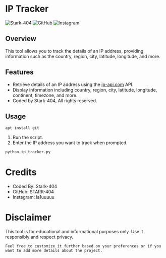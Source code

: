 # IP Tracker

![Stark-404](https://img.shields.io/badge/Coded%20By-Stark--404-magenta)
![GitHub](https://img.shields.io/badge/GitHub-STARK--404-green)
![Instagram](https://img.shields.io/badge/Instagram-la1uuuuu-blue)

## Overview

This tool allows you to track the details of an IP address, providing information such as the country, region, city, latitude, longitude, and more.

## Features

- Retrieve details of an IP address using the [ip-api.com](http://ip-api.com) API.
- Display information including country, region, city, latitude, longitude, continent, timezone, and more.
- Coded by Stark-404, All rights reserved.

## Usage
``
apt install git 
``

1. Run the script.
2. Enter the IP address you want to track when prompted.

```bash
python ip_tracker.py
```
# Credits
+ Coded By: Stark-404
+ GitHub: STARK-404
+ Instagram: la1uuuuu
# Disclaimer
This tool is for educational and informational purposes only. Use it responsibly and respect privacy.
```
Feel free to customize it further based on your preferences or if you want to add more details about the project.
```
